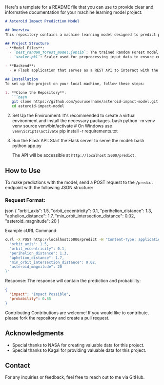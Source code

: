 Here's a template for a README file that you can use to provide clear and informative documentation for your machine learning model project:

```markdown
# Asteroid Impact Prediction Model

## Overview
This repository contains a machine learning model designed to predict potential asteroid impacts on Earth. The model leverages data from NASA's asteroid database to assess the likelihood of impact based on key parameters such as orbit characteristics and asteroid magnitude.

## Project Structure
- **Model Files**:
  - `best_random_forest_model.joblib`: The trained Random Forest model used for predictions.
  - `scaler.pkl`: Scaler used for preprocessing input data to ensure consistency with training data.

- **Backend**:
  - A Flask application that serves as a REST API to interact with the model and make predictions based on user input.

## Installation
To set up the project on your local machine, follow these steps:

1. **Clone the Repository**:
   ```bash
   git clone https://github.com/yourusername/asteroid-impact-model.git
   cd asteroid-impact-model
   ```

2. Set Up the Environment:
   It's recommended to create a virtual environment and install the necessary packages.
   bash
   python -m venv venv
   source venv/bin/activate  # On Windows use `venv\Scripts\activate`
   pip install -r requirements.txt
   

3. Run the Flask API:
   Start the Flask server to serve the model:
   bash
   python app.py
   
   The API will be accessible at `http://localhost:5000/predict`.

## How to Use
To make predictions with the model, send a POST request to the `/predict` endpoint with the following JSON structure:

### Request Format:
json
{
  "orbit_axis": 1.5,
  "orbit_eccentricity": 0.1,
  "perihelion_distance": 1.3,
  "aphelion_distance": 1.7,
  "min_orbit_intersection_distance": 0.02,
  "asteroid_magnitude": 20
}


 Example cURL Command:
```bash
curl -X POST http://localhost:5000/predict -H "Content-Type: application/json" -d '{
  "orbit_axis": 1.5,
  "orbit_eccentricity": 0.1,
  "perihelion_distance": 1.3,
  "aphelion_distance": 1.7,
  "min_orbit_intersection_distance": 0.02,
  "asteroid_magnitude": 20
}'
```

 Response:
The response will contain the prediction and probability:
```json
{
  "impact": "Impact Possible",
  "probability": 0.85
}
```

 Contributing
Contributions are welcome! If you would like to contribute, please fork the repository and create a pull request.


## Acknowledgments
- Special thanks to NASA for creating valuable data for this project.
- Special thanks to Kagal for providing valuable data for this project.

## Contact
For any inquiries or feedback, feel free to reach out to me via GitHub.

```
